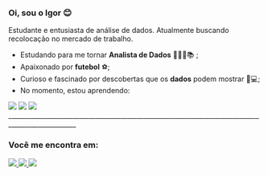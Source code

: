### Oi, sou o Igor 😊
Estudante e entusiasta de análise de dados. Atualmente buscando recolocação no mercado de trabalho.
- Estudando para me tornar **Analista de Dados** 👨🏽‍💻📚 ;
- Apaixonado por **futebol** ⚽;
- Curioso e fascinado por descobertas que os **dados** podem mostrar 🔎💻;
- No momento, estou aprendendo:

<div display="inline">
 <img src="https://img.shields.io/badge/python-3670A0?style=for-the-badge&logo=python&logoColor=ffdd54" />
 
 <img src="https://img.shields.io/badge/mysql-%2300f.svg?style=for-the-badge&logo=mysql&logoColor=white" />
 
 <img src="https://img.shields.io/badge/power_bi-F2C811?style=for-the-badge&logo=powerbi&logoColor=black" />
</div>                 
___________________________________________________________________________________________________

### Você me encontra em:

 <a href="https://www.linkedin.com/in/igorfpereira/">
  <img src="https://img.shields.io/badge/linkedin-%230077B5.svg?style=for-the-badge&logo=linkedin&logoColor=white" />
 </a>
 
 <a href="https://www.kaggle.com/igorfeitosa18">
  <img src="https://img.shields.io/badge/Kaggle-035a7d?style=for-the-badge&logo=kaggle&logoColor=white" />
 </a>

<a href="instagram.com/apenasigao">
  <img src="https://img.shields.io/badge/Instagram-%23E4405F.svg?style=for-the-badge&logo=Instagram&logoColor=white" />
 </a>
